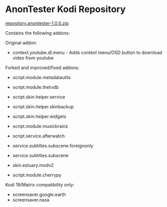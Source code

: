 # AnonTester Kodi Repository

[repository.anontester-1.0.0.zip](https://github.com/AnonTester/kodi-repo/raw/master/repository.anontester/repository.anontester-1.0.0.zip)

Contains the following addons:

Original addon:
* context.youtube.dl.menu - Adds context menu/OSD button to download video from youtube

Forked and improved/fixed addons:
* script.module.metadatautils
* script.module.thetvdb
* script.skin.helper.service
* script.skin.helper.skinbackup
* script.skin.helper.widgets
* script.module.musicbrainz

* script.service.afterwatch
* service.subtitles.subscene.foreignonly
* service.subtitles.subscene
* skin.estuary.modv2
* script.module.cherrypy

Kodi 19/Matrix compatibility only:
* screensaver.google.earth
* screensaver.nasa 
